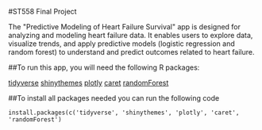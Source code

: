 #ST558 Final Project

The "Predictive Modeling of Heart Failure Survival" app is designed for analyzing and modeling heart failure data. It enables users to explore data, visualize trends, and apply predictive models (logistic regression and random forest) to understand and predict outcomes related to heart failure.

##To run this app, you will need the following R packages:

[tidyverse](https://www.tidyverse.org/)
[shinythemes](https://rstudio.github.io/shinythemes/)
[plotly](https://plotly.com/r/)
[caret](https://topepo.github.io/caret/)
[randomForest](https://cran.r-project.org/web/packages/randomForest/index.html)

##To install all packages needed you can run the following code

`install.packages(c('tidyverse', 'shinythemes', 'plotly', 'caret', 'randomForest')`